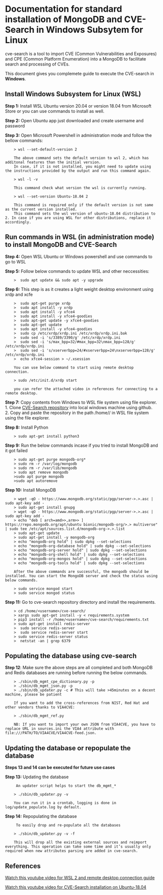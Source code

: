 # Documentation for standard installation of MongoDB and CVE-Search in Windows Subsytem for Linux

cve-search is a tool to import CVE (Common Vulnerabilities and Exposures) and CPE (Common Platform Enumeration) into a MongoDB to facilitate search and processing of CVEs.

This document gives you complemete guide to execute the CVE-search in **Windows**.

## Install Windows Subsystem for Linux (WSL)

**Step 1:** Install WSL Ubuntu version 20.04 or version 18.04 from Microsoft Store or you can use commands to install as well.

**Step 2:** Open Ubuntu app just downloaded and create username and password

**Step 3:** Open Microsoft Powershell in administration mode and follow the bellow commands:
		
		> wsl --set-default-version 2
		
		The above command sets the default version to wsl 2, which has additonal features than the initial version. 
		In case, if it is not installed, you might need to update using the instructions provided by the output and run this command again.
				
		> wsl -l -v
		
		This command check what version the wsl is currently running. 

		> wsl --set-version Ubuntu-18.04 2
		
		This command is required only if the default version is not same as the current version installed.
		This command sets the wsl version of ubuntu-18.04 distribution to 2. In case if you are using WSL for other distributions, replace it accordingly.


## Run commands in WSL (in administration mode) to install MongoDB and CVE-Search

**Step 4:** Open WSL Ubuntu or Windows powershell and use commands to go to WSL

**Step 5:** Follow below commands to update WSL and other neccessities:

		>  sudo apt update && sudo apt -y upgrade
		
**Step 6:** This step is <Optional> as it creates a light weight desktop environment using xrdp and xcfe

		
		>  sudo apt-get purge xrdp
		>  sudo apt install -y xrdp
		>  sudo apt install -y xfce4
		>  sudo apt install -y xfce4-goodies
		>  sudo apt-get update -y xfce4-goodies
		>  sudo apt-get update
		>  sudo apt install -y xfce4-goodies
		>  sudo cp /etc/xrdp/xrdp.ini /etc/xrdp/xrdp.ini.bak
		>  sudo sed -i 's/3389/3390/g' /etc/xrdp/xrdp.ini
		>  sudo sed -i 's/max_bpp=32/#max_bpp=32\nmax_bpp=128/g' /etc/xrdp/xrdp.ini
		>  sudo sed -i 's/xserverbpp=24/#xserverbpp=24\nxserverbpp=128/g' /etc/xrdp/xrdp.ini
		>  echo xfce4-session > ~/.xsession
		
		You can use below command to start using remote desktop connection.
		
		> sudo /etc/init.d/xrdp start
		
		you can refer the attached video in references for connecting to a remote desktop.
		

**Step 7:** Copy contents from Windows to WSL file system using file explorer. <br>
		1. Clone [CVE-Search repository](https://github.com/cve-search/cve-search) into local windows machine using github. <br>
		2. Copy and paste the repository in the path /home/<username>/ in WSL file system using the file explorer. <br>
		

**Step 8:** Install Python

		> sudo apt-get install python3
		

**Step 9:** Run the below commands incase if you tried to install MongoDB and it got failed
		
		> sudo apt-get purge mongodb-org*
		> sudo rm -r /var/log/mongodb
		> sudo rm -r /var/lib/mongodb
		> sudo apt remove mongodb
		>sudo apt purge mongodb
		>sudo apt autoremove
		
**Step 10:** Install MongoDB

		> wget -qO - https://www.mongodb.org/static/pgp/server->.>.asc | sudo apt-key add -
		> sudo apt-get install gnupg
		> wget -qO - https://www.mongodb.org/static/pgp/server->.>.asc | sudo apt-key add -
		> echo "deb [ arch=amd>>,arm>> ] https://repo.mongodb.org/apt/ubuntu bionic/mongodb-org/>.> multiverse" | sudo tee /etc/apt/sources.list.d/mongodb-org->.>.list
		> sudo apt-get update
		> sudo apt-get install -y mongodb-org
		> echo "mongodb-org hold" | sudo dpkg --set-selections
		> echo "mongodb-org-database hold" | sudo dpkg --set-selections
		> echo "mongodb-org-server hold" | sudo dpkg --set-selections
		> echo "mongodb-org-shell hold" | sudo dpkg --set-selections
		> echo "mongodb-org-mongos hold" | sudo dpkg --set-selections
		> echo "mongodb-org-tools hold" | sudo dpkg --set-selections
		
		After the above commands are successful, the mongodb should be installed. You can start the MongoDB server and check the status using below commands.
		
		> sudo service mongod start
		> sudo service mongod status
		
**Step 11:** Go to cve-search repository directory and install the requirements.
		
		> cd /home/<username>/cve-search/
		> xargs sudo apt-get install -y < requirements.system
		> pip3 install -r /home/<username>/cve-search/requirements.txt
		> sudo apt-get install redis-server
		>  sudo service redis-server
		>  sudo service redis-server start
		> sudo service redis-server status
		>  netstat -an | grep 6379
		

## Populating the database using cve-search

**Step 12**: Make sure the above steps are all completed and both MongoDB and Redis databases are running before running the below commands.

		> ./sbin/db_mgmt_cpe_dictionary.py -p
		> ./sbin/db_mgmt_json.py -p
		> ./sbin/db_updater.py -c # This will take >45minutes on a decent machine, please be patient
		
		If you want to add the cross-references from NIST, Red Hat and other vendors thanks to VIA4CVE:

		> ./sbin/db_mgmt_ref.py
		
		NB: If you want to import your own JSON from VIA4CVE, you have to replace URL in sources.ini the VIA4 attribute with file:///PATH/TO/VIA4CVE/VIA4CVE-feed.json.
		

## Updating the database or repopulate the database

**Steps 13 and 14 can be executed for future use cases**		

**Step 13:** Updating the database
		
		 An updater script helps to start the db_mgmt_*

		> ./sbin/db_updater.py -v
		
		You can run it in a crontab, logging is done in log/update_populate.log by default.

**Step 14:** Repopulating the database
		
		 To easily drop and re-populate all the databases

		> ./sbin/db_updater.py -v -f
		
		This will drop all the existing external sources and reimport everything. This operation can take some time and it’s usually only required when new attributes parsing are added in cve-search.
		
		
## References

[Watch this youtube video for WSL 2 and remote desktop connection guide](https://www.youtube.com/watch?v=J4Giu5iWigQ&t=408s&ab_channel=Britec09) <br>

[Watch this youtube video for CVE-Search installation on Ubuntu-18.04](https://www.youtube.com/watch?v=5fRXFPKPzaw&t=28s&ab_channel=Roland) <br>




